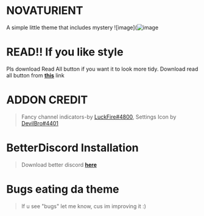 # NOVATURIENT
A simple little theme that includes mystery
![image](![image](https://user-images.githubusercontent.com/84565593/133369696-80b52eb5-4c4a-47cd-9e99-fa2a7c67c073.png)
# READ!! If you like style
Pls download Read All button if you want it to look more tidy. Download read all button from [**this**](https://betterdiscord.app/plugin/ReadAllNotificationsButton) link
# ADDON CREDIT
>Fancy channel indicators-by [LuckFire#4800](https://github.com/LuckFire),
>Settings Icon by [DevilBro#4401](https://github.com/mwittrien)
# BetterDiscord Installation
>Download better discord [**here**](https://betterdiscord.app/)
# Bugs eating da theme
> If u see "bugs" let me know, cus im improving it :)
